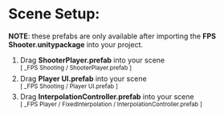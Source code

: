# Scene Setup:

<b>NOTE</b>: these prefabs are only available after importing the <b>FPS Shooter.unitypackage</b> into your project.

1. Drag <b>ShooterPlayer.prefab</b> into your scene 
<br/> <sup>[ _FPS Shooting / ShooterPlayer.prefab ]</sup>
2. Drag <b>Player UI.prefab</b> into your scene 
<br/> <sup>[ _FPS Shooting / Player UI.prefab ]</sup>
3. Drag <b>InterpolationController.prefab</b> into your scene 
<br/> <sup>[ _FPS Player / FixedInterpolation / InterpolationController.prefab ]</sup>

